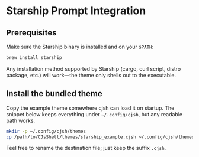 # Starship Prompt Integration

## Prerequisites

Make sure the Starship binary is installed and on your `$PATH`:

```bash
brew install starship
```

Any installation method supported by Starship (cargo, curl script, distro package, etc.) will work—the theme only shells out to the executable.

## Install the bundled theme

Copy the example theme somewhere cjsh can load it on startup. The snippet below keeps everything under `~/.config/cjsh`, but any readable path works.

```bash
mkdir -p ~/.config/cjsh/themes
cp /path/to/CJsShell/themes/starship_example.cjsh ~/.config/cjsh/themes/starship.cjsh
```

Feel free to rename the destination file; just keep the suffix `.cjsh`.
